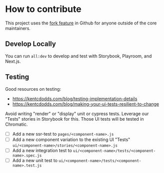 # How to contribute

This project uses the [fork feature](https://docs.github.com/en/get-started/quickstart/fork-a-repo) in Github for anyone outside of the core maintainers.

## Develop Locally

You can run `all:dev` to develop and test with Storybook, Playroom, and Next.js.

## Testing

Good resources on testing:

-   https://kentcdodds.com/blog/testing-implementation-details
-   https://kentcdodds.com/blog/making-your-ui-tests-resilient-to-change

Avoid writing "render" or "display" unit or cypress tests. Leverage our "Tests" stories in Storybook for this. Those UI tests will be tested in Chromatic.

-   [ ] Add a new ssr-test to `pages/<component-name>.js`
-   [ ] Add a new component variation to the existing UI "Tests" `ui/<component-name>/stories/<component-name>.js`
-   [ ] Add a new integration test to `ui/<component-name>/tests/<component-name>.spec.js`
-   [ ] Add a new unit test to `ui/<component-name>/tests/<component-name>.test.js`
